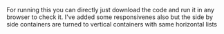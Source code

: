 For running this you can directly just download the code and run it in any browser to check it. I've added some responsivenes also but the side by side containers are turned to vertical containers with same horizontal lists
